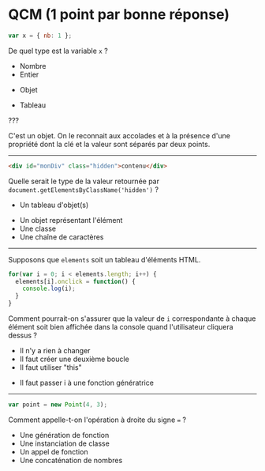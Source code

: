 # QCM (1 point par bonne réponse)

```js
var x = { nb: 1 };
```

De quel type est la variable `x` ?

- Nombre
- Entier
* Objet
- Tableau

???

C'est un objet. On le reconnait aux accolades et à la présence d'une propriété dont la clé et la valeur sont séparés par deux points.

---

```html
<div id="monDiv" class="hidden">contenu</div>
```

Quelle serait le type de la valeur retournée par `document.getElementsByClassName('hidden')` ?

* Un tableau d'objet(s)
- Un objet représentant l'élément
- Une classe
- Une chaîne de caractères

---

Supposons que `elements` soit un tableau d'éléments HTML.

```js
for(var i = 0; i < elements.length; i++) {
  elements[i].onclick = function() {
    console.log(i);
  }
}
```

Comment pourrait-on s'assurer que la valeur de `i` correspondante à chaque élément soit bien affichée dans la console quand l'utilisateur cliquera dessus ?

- Il n'y a rien à changer
- Il faut créer une deuxième boucle
- Il faut utiliser "this"
* Il faut passer i à une fonction génératrice

---

```js
var point = new Point(4, 3);
```

Comment appelle-t-on l'opération à droite du signe `=` ?

- Une génération de fonction
- Une instanciation de classe
- Un appel de fonction
- Une concaténation de nombres
